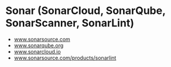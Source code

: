 # Sonar (SonarCloud, SonarQube, SonarScanner, SonarLint)
- www.sonarsource.com
- www.sonarqube.org
- www.sonarcloud.io
- www.sonarsource.com/products/sonarlint
